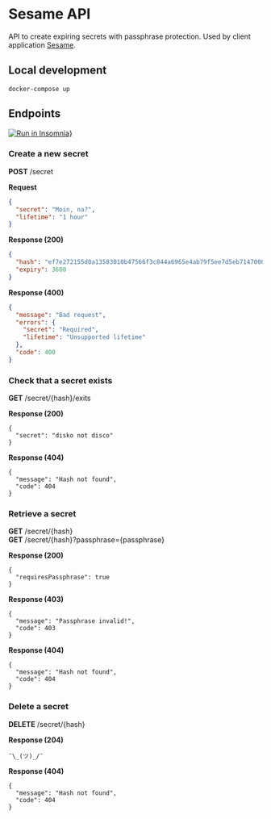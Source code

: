 # Sesame API

API to create expiring secrets with passphrase protection. Used by client application [Sesame](https://github.com/atelierdisko/sesame).

## Local development
```shell script
docker-compose up
```

## Endpoints

[![Run in Insomnia}](https://insomnia.rest/images/run.svg)](https://insomnia.rest/run/?label=Sesame&uri=https%3A%2F%2Fraw.githubusercontent.com%2Fatelierdisko%2Fsesame-api%2Fmaster%2Finsomnia.json)
### Create a new secret

**POST** /secret

**Request**
```json
{
  "secret": "Moin, na?",
  "lifetime": "1 hour"
}
```

**Response (200)**
```json
{
  "hash": "ef7e272155d0a13583010b47566f3c844a6965e4ab79f5ee7d5eb7147000caef",
  "expiry": 3600
}
```

**Response (400)**
```json
{
  "message": "Bad request",
  "errors": {
    "secret": "Required",
    "lifetime": "Unsupported lifetime"
  },
  "code": 400
}
```

### Check that a secret exists
**GET** /secret/{hash}/exits

**Response (200)**
```
{
  "secret": "disko not disco"
}
```

**Response (404)**
```
{
  "message": "Hash not found",
  "code": 404
}
```

### Retrieve a secret
**GET** /secret/{hash}\
**GET** /secret/{hash}?passphrase={passphrase}

**Response (200)**
```
{
  "requiresPassphrase": true
}
```


**Response (403)**
```
{
  "message": "Passphrase invalid!",
  "code": 403
}
```


**Response (404)**
```
{
  "message": "Hash not found",
  "code": 404
}
```

### Delete a secret
**DELETE** /secret/{hash}

**Response (204)**
```
¯\_(ツ)_/¯
```

**Response (404)**
```
{
  "message": "Hash not found",
  "code": 404
}
```